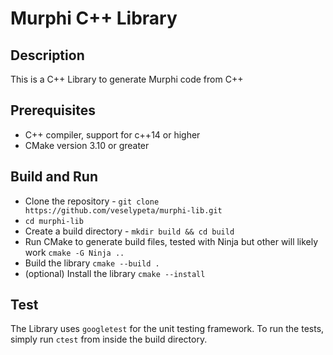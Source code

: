 # Murphi C++ Library

## Description

This is a C++ Library to generate Murphi code from C++

## Prerequisites

- C++ compiler, support for c++14 or higher
- CMake version 3.10 or greater

## Build and Run

- Clone the repository - `git clone https://github.com/veselypeta/murphi-lib.git`
- `cd murphi-lib`
- Create a build directory - `mkdir build && cd build`
- Run CMake to generate build files, tested with Ninja but other will likely work `cmake -G Ninja ..`
- Build the library `cmake --build .`
- (optional) Install the library `cmake --install`


## Test

The Library uses `googletest` for the unit testing framework. To run the tests, simply run `ctest` from inside the build directory.